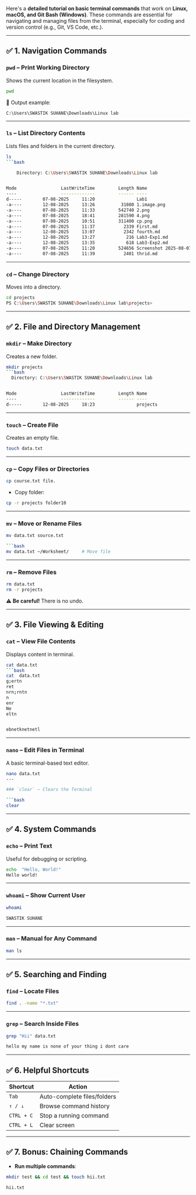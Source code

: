 Here's a **detailed tutorial on basic terminal commands** that work on **Linux, macOS, and Git Bash (Windows)**. These commands are essential for navigating and managing files from the terminal, especially for coding and version control (e.g., Git, VS Code, etc.).

---

## ✅ 1. **Navigation Commands**

### `pwd` – Print Working Directory

Shows the current location in the filesystem.

```bash
pwd
```

📌 Output example:

```
C:\Users\SWASTIK SUHANE\Downloads\Linux lab
```
---

### `ls` – List Directory Contents

Lists files and folders in the current directory.

```bash
ls
```bash

    Directory: C:\Users\SWASTIK SUHANE\Downloads\Linux lab


Mode                 LastWriteTime         Length Name
----                 -------------         ------ ----
d-----        07-08-2025     11:20                Lab1
-a----        12-08-2025     13:26          31080 1.image.png
-a----        07-08-2025     11:33         542740 2.png
-a----        07-08-2025     18:41         281590 4.png
-a----        07-08-2025     10:51         311400 cp.png
-a----        07-08-2025     11:37           2339 First.md
-a----        12-08-2025     13:07           2342 fourth.md
-a----        12-08-2025     13:27            216 Lab3-Exp1.md
-a----        12-08-2025     13:35            618 Lab3-Exp2.md
-a----        07-08-2025     11:20         524656 Screenshot 2025-08-07 112023.png
-a----        07-08-2025     11:39           2401 thrid.md
```
---

### `cd` – Change Directory

Moves into a directory.

```bash
cd projects
PS C:\Users\SWASTIK SUHANE\Downloads\Linux lab\projects> 
```

---

## ✅ 2. **File and Directory Management**

### `mkdir` – Make Directory

Creates a new folder.

```bash
mkdir projects 
```bash
  Directory: C:\Users\SWASTIK SUHANE\Downloads\Linux lab


Mode                 LastWriteTime         Length Name
----                 -------------         ------ ----
d-----        12-08-2025     18:23                projects

```

---

### `touch` – Create File

Creates an empty file.

```bash
touch data.txt
```

---

### `cp` – Copy Files or Directories

```bash
cp course.txt file.
```

* Copy folder:

```bash
cp -r projects folder10
```

---

### `mv` – Move or Rename Files

```bash
mv data.txt source.txt

```bash
mv data.txt ~/Worksheet/     # Move file
```

---

### `rm` – Remove Files

```bash
rm data.txt
rm -r projects
```

⚠️ **Be careful!** There is no undo.

---
## ✅ 3. **File Viewing & Editing**

### `cat` – View File Contents

Displays content in terminal.

```bash
cat data.txt
```bash
cat  data.txt
g;ertn
ret
nrn;rntn
n
enr
Ne
eltn


ebnetknetnetl

```

---
### `nano` – Edit Files in Terminal

A basic terminal-based text editor.

```bash
nano data.txt
---

### `clear` – Clears the Terminal

```bash
clear
```
---

## ✅ 4. **System Commands**

### `echo` – Print Text

Useful for debugging or scripting.

```bash
echo  "Hello, World!"
Hello world!
```

---

### `whoami` – Show Current User

```bash
whoami

SWASTIK SUHANE
```

---

### `man` – Manual for Any Command

```bash
man ls
```
---

## ✅ 5. **Searching and Finding**

### `find` – Locate Files

```bash
find . -name "*.txt"
```
---

### `grep` – Search Inside Files

```bash
grep "Hii" data.txt

hello my name is none of your thing i dont care
```

---

## ✅ 6. **Helpful Shortcuts**

| Shortcut   | Action                      |
| ---------- | --------------------------- |
| `Tab`      | Auto-complete files/folders |
| `↑ / ↓`    | Browse command history      |
| `CTRL + C` | Stop a running command      |
| `CTRL + L` | Clear screen                |

---

## ✅ 7. **Bonus: Chaining Commands**

* **Run multiple commands**:

```bash
mkdir test && cd test && touch hii.txt

hii.txt
```









